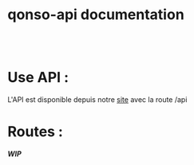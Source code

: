 # qonso-api documentation

<br></br>

# Use API :

L'API est disponible depuis notre [site](https://qonso-app.herokuapp.com/api) avec la route /api

# Routes :

***WIP***
